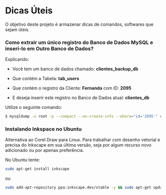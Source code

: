 Dicas Úteis
===================

O objetivo deste projeto é armazenar dicas de comandos, softwares que sejam úteis.


### Como extrair um único registro do Banco de Dados MySQL e inserí-lo em Outro Banco de Dados?

Explicando:

* Você tem um banco de dados chamado: **clientes_backup_db**
* Que contém a Tabela: **tab_users**
* Que contém o registro da Cliente: **Fernanda** com ID: **2095**


* E deseja inserir este registro no Banco de Dados atual: **clientes_db**

Utilize o seguinte comando:

~~~bash
$ mysqldump -u root -p --compact --no-create-info --where="id='2095'" clientes_backup_db tab_users > registro_cliente.txt
~~~


### Instalando Inkspace no Ubuntu

Alternativa ao Corel Draw para Linux.
Para trabalhar com desenho vetorial e precisa do Inkscape em sua última versão, seja por algum recurso novo adicionado ou por apenas preferência.

No Ubuntu tente:

```bash
sudo apt-get install inkscape
```

ou

```bash
sudo add-apt-repository ppa:inkscape.dev/stable -y && sudo apt-get update && sudo apt-get install inkscape -y
```
